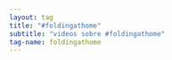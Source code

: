 ```yaml
---
layout: tag
title: "#foldingathome"
subtitle: "videos sobre #foldingathome"
tag-name: foldingathome
---
```

